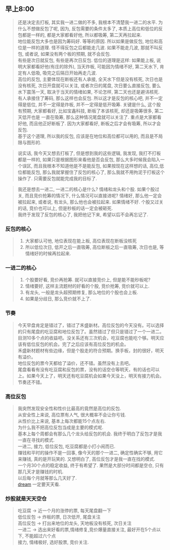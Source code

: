 ## 早上8:00

> 还是决定去打板, 其实我一进二做的不多, 我根本不清楚我一进二的水平. 
> 为什么不想做反包了呢, 因为, 反包需要的条件太多了, 本质上高位和低位的反包都是一样的, 都是大家都看好他, 所以都吸筹, 第二天再拉起来.   
> 地位能反包大多也是因为筹码好. 等等的原因. 所以如果是做反包, 地位和高位是一样的道理. 怪不得反包之后都能走几波. 如果不能走几波, 那就不叫反包, 或者说, 如果没有两个板的预期, 就不会反包.  
> 有些是次日就反包, 有些是再次日反包. 低位的道理是这样: 如果能上板, 说明大家都看好他(有庄的除外), 当天炸板, 可能因为情绪不好, 第二天水下, 肯定有人低吸, 吸完之后隔日开始再走几波.   
> 高位的反包, 主要体现在断板还有人承接, 全天水下但是没有核死, 次日也是没有核死, 次日开盘就可以关注, 或者次日的尾盘, 次日要么直接反包, 要么水下震荡一天, 取决于当天的情绪如果, 不论怎样, 第二天也还是避讳核死. 有人承接住了筹码, 那么这样也会反包.
> 所以这才是反包的核心吧, 并不一定得是低位,  并不一定得是炸板, 并不一定得是低开吸筹. 关键是什么, 这个股有预期, 大家都看好, 比如宝鑫科技, 断板了本该核死, 却还是吸筹很多, 第二天低开也是
> 一直在吸筹, 那么这种情况尾盘就可以关注了. 重点是大家都看好他, 而且他正好断板了. 因为大家都看好, 断板之后才会有吸筹, 所以才会反包.  
> 基于这个道理, 所以我的反包, 应该是在地位和高位都可以用的, 而且是不局限与图形的.  

> 说实话, 我今天又想去打板了, 但是想到我的这些逻辑, 我发现, 我打不打板都是一样的, 如果只是根据图形来看他是否会反包, 那么大多时候我会陷入一个误区, 而且我根本不知道他是不是能反包, 如果按现在这样想的话,
> 高位,低位都能反包, 那么我就掌握住了反包的核心了, 那么我就不用拘泥于打板这个操作了. 只需要反包就能完成我的目标了.   

> 我还是想去一进二, 一进二的核心是什么? 情绪和龙头和个股. 如果个股过关, 而且竞价抢筹的情况下, 什么情况可以直接进呢? 情绪好, 那么他一定会被拉起来, 或者说, 有龙头, 那么他也会被拉起来. 如果情绪不好. 个股又过关的话, 竞价也可以上, 但是秒板的话一定会被砸死.   
> 我终于发现了反包的核心了, 我把他记下来, 希望以后不会再忘记了. 



### 反包的核心
> 1. 大家都认可他, 地位表现在能上板, 高位表现在断板没核死
> 2. 所以低位次日, 低开之后一直吸筹, 高位断板之后一直吸筹, 次日也是, 等情绪好的时候再拉起来. 


### 一进二的核心
> 1. 个股要好看, 竞价再抢筹.     就可以直接竞价上, 但是能不能秒板呢? 
> 2. 情绪要好, 这样主流题材的好看的个股, 竞价抢筹, 竞价就可以上. 
> 3. 有龙头, 一般是龙头超预期修复, 那么地位的个股也会上板.
> 4. 如果是分歧日, 那么竞价就不上了. 



### 节奏
> 今天早盘肯定是错过了，错过了禾盛新材。高位反包的今天没有。可以选择的只有尾盘的吃豆腐和地位反包了。虽然错过了但只是错过了一个一进二。目测10多个点的收益吧。没关系还有三次机会，吃豆腐也能吃个够。明天应该有低位反包的机会。完了之后应该有高位反包的机会。  
>  禾盛新材题材有些边缘，但是个股走的符合预期。换手板，封的很好，明天有溢价。  
>  地位反包的票今天都给了溢价，还不错。虽然没有上去吧。  
>  尾盘看看有没有吃豆腐和反包的票，没有的话空仓等明天，有的话也可以上。如果今天上了，明天还有吃豆腐机会如果今天没上，明天有接力机会。节奏还不错。 




### 高位反包
> 我突然发现安全性和性价比最高的竟然是高位的反包.  
> 从安全性上来说, 高位票有人气, 很大概率不会让你亏钱.  
> 从性价比上来说, 基本上每次都能15个点左右.  
> 为什么我不把高位反包当成是主要的模式呢.   
> 基本上每个周都会有那么几个龙头给反包的机会. 我终于明白了反包才是我一直在寻找的模式.  
> 一进二, 接力, 低位反包, 吃豆腐都是小打小闹而已.  
> 赚钱和平时的操作不是一回事, 像今天的那个一进二, 确定性确实不够, 用它来赚钱, 真的是开玩笑的.  又想明白了, 高位反包才是我一直在找的模式.   
> 一个月30个点的稳定收益, 终于有希望了. 果然是大部分时间都是空仓, 只有那几天才是赚钱的时机.  
> 以后每个月就等那么几天好了.  
> [dream](https://brmxj001.github.io/blog/a/dream) 一定要天天看.  


### 炒股就是天天空仓
> 吃豆腐 -> 近一个月的涨停的票, 每天尾盘翻一下  
> 低位反包 -> 炸板的票, 日次低开, 尾盘关注  
> 高位反包 -> 打出来地位的龙头, 天地板没有核死, 次日关注  
> 一进二 -> 选出来好看的票,情绪修复,竞价爆量直接关注, 最好开在5个点以下, 不能超过六个点  
> 接力, 情绪极好, 选好股票, 竞价关注.   

